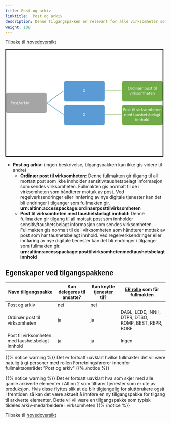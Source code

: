 ```yaml
---
title: Post og arkiv
linktitle:  Post og arkiv
description: Denne tilgangspakken er relevant for alle virksomheter som mottar post fra det offentlige. 
weight: 108
---
```

Tilbake til [hovedoversikt](/authorization/modules/accessgroups/type-accessgroups/versjon-3/#oversikt-over-tilgangspakker)

![Post/arkiv](post3.jpg "Post/arkiv")
- **Post og arkiv:** (ingen beskrivelse, tilgangspakken kan ikke gis videre til andre)
	- **Ordinær post til virksomheten:** Denne fullmakten gir tilgang til all mottatt post som ikke innholder sensitiv/taushetsbelagt informasjon som sendes virksomheten. Fullmakten gis normalt til de i virksomheten som håndterer mottak av post. Ved regelverksendringer eller innføring av nye digitale tjenester kan det bli endringer i tilganger som fullmakten gir.  **urn:altinn:accesspackage:ordinaerposttilvirksomheten**
	- **Post til virksomheten med taushetsbelagt innhold:** Denne fullmakten gir tilgang til all mottatt post som innholder sensitiv/taushetsbelagt informasjon som sendes virksomheten. Fullmakten gis normalt til de i virksomheten som håndterer mottak av post som har taushetsbelagt innhold. Ved regelverksendringer eller innføring av nye digitale tjenester kan det bli endringer i tilganger som fullmakten gir.  **urn:altinn:accesspackage:posttilvirksomhetenmedtaushetsbelagtinnhold**

## Egenskaper ved tilgangspakkene
|Navn tillgangspakke|Kan delegeres til ansatte?|Kan knytte tjenester til?|[ER rolle](/authorization/modules/accessgroups/register_er/#rolletyper-fra-enhetsregisteret) som får fullmakten|
|---|---|---|---|
|Post og arkiv| nei|nei||
|Ordinær post til virksomheten| ja|ja|DAGL, LEDE, INNH, DTPR, DTSO, KOMP, BEST, REPR, BOBE|
|Post til virksomheten med taushetsbelagt innhold| ja| ja|Ingen|


{{% notice warning %}} Det er fortsatt uavklart hvilke fullmakter det vil være natulig å gi personer med rollen Forretningsførerer innenfor fullmaktsområdet "Post og arkiv" {{% /notice %}}

{{% notice warning %}} Det er fortsatt uavklart hva som skjer med alle gamle arkiverte elementer i Altinn 2 som tilhører tjenester som er ute av produksjon. Hvis disse flyttes slik at de blir tilgjengelig for sluttbrukere også i fremtiden så kan det være aktuelt å innføre en ny tillgangspakke for tilgang til arkiverte elementer. Dette vil vil være en tillgangspakke som typisk tildeles arkiv-medarbeidere i virksomheten {{% /notice %}}

Tilbake til [hovedoversikt](/authorization/modules/accessgroups/type-accessgroups/versjon-3/#oversikt-over-tilgangspakker)
